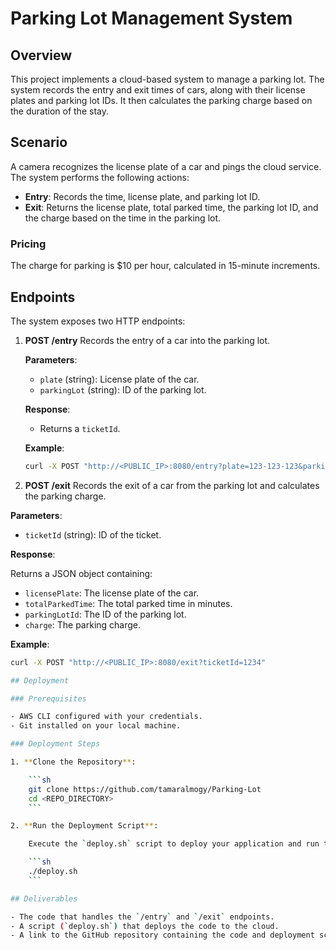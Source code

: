 # Parking Lot Management System

## Overview

This project implements a cloud-based system to manage a parking lot. The system records the entry and exit times of cars, along with their license plates and parking lot IDs. It then calculates the parking charge based on the duration of the stay.

## Scenario

A camera recognizes the license plate of a car and pings the cloud service. The system performs the following actions:

- **Entry**: Records the time, license plate, and parking lot ID.
- **Exit**: Returns the license plate, total parked time, the parking lot ID, and the charge based on the time in the parking lot.

### Pricing

The charge for parking is $10 per hour, calculated in 15-minute increments.

## Endpoints

The system exposes two HTTP endpoints:

1. **POST /entry**
   Records the entry of a car into the parking lot.

   **Parameters**:
   - `plate` (string): License plate of the car.
   - `parkingLot` (string): ID of the parking lot.

   **Response**:
   - Returns a `ticketId`.

   **Example**:
   ```sh
   curl -X POST "http://<PUBLIC_IP>:8080/entry?plate=123-123-123&parkingLot=382"

2. **POST /exit**
   Records the exit of a car from the parking lot and calculates the parking charge.

**Parameters**:

- `ticketId` (string): ID of the ticket.

**Response**:

Returns a JSON object containing:
- `licensePlate`: The license plate of the car.
- `totalParkedTime`: The total parked time in minutes.
- `parkingLotId`: The ID of the parking lot.
- `charge`: The parking charge.

**Example**:

```sh
curl -X POST "http://<PUBLIC_IP>:8080/exit?ticketId=1234"

## Deployment

### Prerequisites

- AWS CLI configured with your credentials.
- Git installed on your local machine.

### Deployment Steps

1. **Clone the Repository**:

    ```sh
    git clone https://github.com/tamaralmogy/Parking-Lot
    cd <REPO_DIRECTORY>
    ```

2. **Run the Deployment Script**:

    Execute the `deploy.sh` script to deploy your application and run the tests:

    ```sh
    ./deploy.sh
    ```

## Deliverables

- The code that handles the `/entry` and `/exit` endpoints.
- A script (`deploy.sh`) that deploys the code to the cloud.
- A link to the GitHub repository containing the code and deployment scripts.

   
